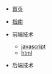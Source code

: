 * [首页](README)
* [指南](guide "The greatest guide in the world")


* 前端技术
    * [javascript](javascript/js.md)
    * [html](html/html.md)
* 后端技术